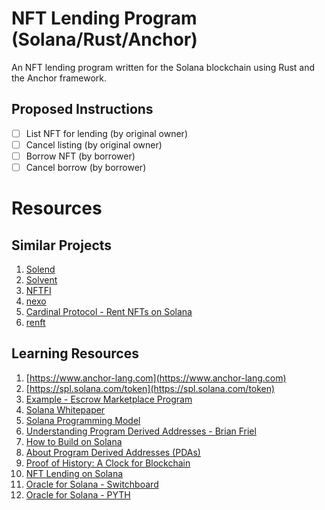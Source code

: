# NFT Lending Program (Solana/Rust/Anchor)

An NFT lending program written for the Solana blockchain using Rust and the Anchor framework.


## Proposed Instructions
- [ ] List NFT for lending (by original owner)
- [ ] Cancel listing (by original owner)
- [ ] Borrow NFT (by borrower)
- [ ] Cancel borrow (by borrower)

# Resources

## Similar Projects
1. [Solend](https://solend.fi)
2. [Solvent](https://solvent.xyz)
3. [NFTFI](https://www.nftfi.com)
4. [nexo](https://nexo.io/nft-lending)
5. [Cardinal Protocol - Rent NFTs on Solana](https://www.cardinal.so)
6. [renft](https://www.renft.io)

## Learning Resources
1. [https://www.anchor-lang.com](https://www.anchor-lang.com)
2. [https://spl.solana.com/token](https://spl.solana.com/token)
3. [Example - Escrow Marketplace Program](https://github.com/MetacampDAO/escrow-marketplace-program)
4. [Solana Whitepaper](https://solana.com/solana-whitepaper.pdf)
5. [Solana Programming Model](https://docs.solana.com/developing/programming-model/overview)
6. [Understanding Program Derived Addresses - Brian Friel](https://www.brianfriel.xyz/understanding-program-derived-addresses/)
7. [How to Build on Solana](https://www.brianfriel.xyz/learning-how-to-build-on-solana/)
8. [About Program Derived Addresses (PDAs)](https://solanacookbook.com/core-concepts/pdas.html#facts)
9. [Proof of History: A Clock for Blockchain](https://medium.com/solana-labs/proof-of-history-a-clock-for-blockchain-cf47a61a9274)
10. [NFT Lending on Solana](https://blog.solend.fi/nft-lending-on-solana-d7da7d54cc72?gi=1b6f0523d26c)
11. [Oracle for Solana - Switchboard](https://switchboard.xyz)
12. [Oracle for Solana - PYTH](https://pyth.network)